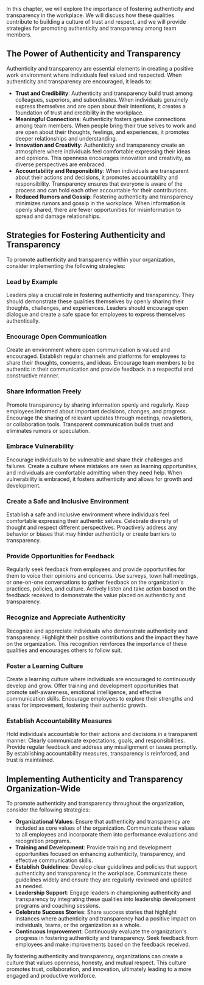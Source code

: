 
In this chapter, we will explore the importance of fostering authenticity and transparency in the workplace. We will discuss how these qualities contribute to building a culture of trust and respect, and we will provide strategies for promoting authenticity and transparency among team members.

The Power of Authenticity and Transparency
------------------------------------------

Authenticity and transparency are essential elements in creating a positive work environment where individuals feel valued and respected. When authenticity and transparency are encouraged, it leads to:

* **Trust and Credibility**: Authenticity and transparency build trust among colleagues, superiors, and subordinates. When individuals genuinely express themselves and are open about their intentions, it creates a foundation of trust and credibility in the workplace.
* **Meaningful Connections**: Authenticity fosters genuine connections among team members. When people bring their true selves to work and are open about their thoughts, feelings, and experiences, it promotes deeper relationships and understanding.
* **Innovation and Creativity**: Authenticity and transparency create an atmosphere where individuals feel comfortable expressing their ideas and opinions. This openness encourages innovation and creativity, as diverse perspectives are embraced.
* **Accountability and Responsibility**: When individuals are transparent about their actions and decisions, it promotes accountability and responsibility. Transparency ensures that everyone is aware of the process and can hold each other accountable for their contributions.
* **Reduced Rumors and Gossip**: Fostering authenticity and transparency minimizes rumors and gossip in the workplace. When information is openly shared, there are fewer opportunities for misinformation to spread and damage relationships.

Strategies for Fostering Authenticity and Transparency
------------------------------------------------------

To promote authenticity and transparency within your organization, consider implementing the following strategies:

### Lead by Example

Leaders play a crucial role in fostering authenticity and transparency. They should demonstrate these qualities themselves by openly sharing their thoughts, challenges, and experiences. Leaders should encourage open dialogue and create a safe space for employees to express themselves authentically.

### Encourage Open Communication

Create an environment where open communication is valued and encouraged. Establish regular channels and platforms for employees to share their thoughts, concerns, and ideas. Encourage team members to be authentic in their communication and provide feedback in a respectful and constructive manner.

### Share Information Freely

Promote transparency by sharing information openly and regularly. Keep employees informed about important decisions, changes, and progress. Encourage the sharing of relevant updates through meetings, newsletters, or collaboration tools. Transparent communication builds trust and eliminates rumors or speculation.

### Embrace Vulnerability

Encourage individuals to be vulnerable and share their challenges and failures. Create a culture where mistakes are seen as learning opportunities, and individuals are comfortable admitting when they need help. When vulnerability is embraced, it fosters authenticity and allows for growth and development.

### Create a Safe and Inclusive Environment

Establish a safe and inclusive environment where individuals feel comfortable expressing their authentic selves. Celebrate diversity of thought and respect different perspectives. Proactively address any behavior or biases that may hinder authenticity or create barriers to transparency.

### Provide Opportunities for Feedback

Regularly seek feedback from employees and provide opportunities for them to voice their opinions and concerns. Use surveys, town hall meetings, or one-on-one conversations to gather feedback on the organization's practices, policies, and culture. Actively listen and take action based on the feedback received to demonstrate the value placed on authenticity and transparency.

### Recognize and Appreciate Authenticity

Recognize and appreciate individuals who demonstrate authenticity and transparency. Highlight their positive contributions and the impact they have on the organization. This recognition reinforces the importance of these qualities and encourages others to follow suit.

### Foster a Learning Culture

Create a learning culture where individuals are encouraged to continuously develop and grow. Offer training and development opportunities that promote self-awareness, emotional intelligence, and effective communication skills. Encourage employees to explore their strengths and areas for improvement, fostering their authentic growth.

### Establish Accountability Measures

Hold individuals accountable for their actions and decisions in a transparent manner. Clearly communicate expectations, goals, and responsibilities. Provide regular feedback and address any misalignment or issues promptly. By establishing accountability measures, transparency is reinforced, and trust is maintained.

Implementing Authenticity and Transparency Organization-Wide
------------------------------------------------------------

To promote authenticity and transparency throughout the organization, consider the following strategies:

* **Organizational Values**: Ensure that authenticity and transparency are included as core values of the organization. Communicate these values to all employees and incorporate them into performance evaluations and recognition programs.
* **Training and Development**: Provide training and development opportunities focused on enhancing authenticity, transparency, and effective communication skills.
* **Establish Guidelines**: Develop clear guidelines and policies that support authenticity and transparency in the workplace. Communicate these guidelines widely and ensure they are regularly reviewed and updated as needed.
* **Leadership Support**: Engage leaders in championing authenticity and transparency by integrating these qualities into leadership development programs and coaching sessions.
* **Celebrate Success Stories**: Share success stories that highlight instances where authenticity and transparency had a positive impact on individuals, teams, or the organization as a whole.
* **Continuous Improvement**: Continuously evaluate the organization's progress in fostering authenticity and transparency. Seek feedback from employees and make improvements based on the feedback received.

By fostering authenticity and transparency, organizations can create a culture that values openness, honesty, and mutual respect. This culture promotes trust, collaboration, and innovation, ultimately leading to a more engaged and productive workforce.

